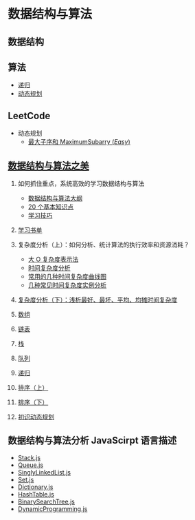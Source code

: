 # 数据结构与算法

## 数据结构

## 算法

- [递归](/Content/递归.md)
- [动态规划](/Content/动态规划.md)

## LeetCode

- 动态规划
  - [最大子序和 MaximumSubarry (_Easy_)](https://github.com/zhangzhongjiang/Data-Structures-Algorithms/tree/master/LeetCode/53_MaximumSubarray)

## [数据结构与算法之美](https://time.geekbang.org/column/126)

1. 如何抓住重点，系统高效的学习数据结构与算法

   - [数据结构与算法大纲](/MindMap/Geek/知识图谱.jpg)
   - [20 个基本知识点](/Notes/Geek/01.20个基本知识点.md)
   - [学习技巧](/Notes/Geek/01.学习技巧.md)

2. [学习书单](/MindMap/Geek/学习书单.jpg)

3. 复杂度分析（上）：如何分析、统计算法的执行效率和资源消耗？

   - [大 O 复杂度表示法](/Notes/Geek/03.大O复杂度表示法.md)
   - [时间复杂度分析](/Notes/Geek/03.时间复杂度分析.md)
   - [常用的几种时间复杂度曲线图](/MindMap/Geek/常用的几种时间复杂度曲线图.jpg)
   - [几种常见时间复杂度实例分析](/Notes/Geek/03.几种常见时间复杂度实例分析.md)

4. [复杂度分析（下）：浅析最好、最坏、平均、均摊时间复杂度](/Notes/Geek/04.最好、最坏、平均、均摊时间复杂度.md)

5. [数组](/Notes/Geek/05.数组.md)

6. [链表](/Notes/Geek/06.链表.md)

7. [栈](/Notes/Geek/07.栈.md)

8. [队列](/Notes/Geek/08.队列.md)

9. [递归](/Notes/Geek/09.递归.md)

10. [排序（上）](</Notes/Geek/10.排序(上).md>)

11. [排序（下）](</Notes/Geek/11.排序(下).md>)

12. [初识动态规划](/Notes/Geek/40.初识动态规划：如何巧妙解决‘双十一’购物时的凑单问题.md)

## 数据结构与算法分析 JavaScirpt 语言描述

- [Stack.js](/DataStructure/Stack.js)
- [Queue.js](/DataStructure/Queue.js)
- [SinglyLinkedList.js](/DataStructure/SinglyLinkedList.js)
- [Set.js](/DataStructure/Set.js)
- [Dictionary.js](/DataStructure/Dictionary.js)
- [HashTable.js](/DataStructure/HashTable.js)
- [BinarySearchTree.js](/DataStructure/BinarySearchTree.js)
- [DynamicProgramming.js](/Algo/DP.js)
